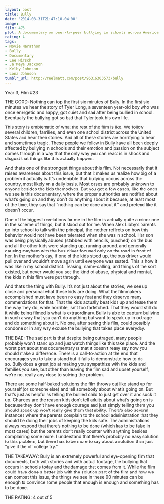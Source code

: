 ```yaml
---
layout: post
title: Bully
date: '2014-08-31T21:47:10-04:00'
image: 
film: 473
plot: A documentary on peer-to-peer bullying in schools across America.
rating: 4
tags:
- Movie Marathon
- Bully
- Documentary
- Lee Hirsch
- Ja'Meya Jackson
- Kelby Johnson
- Lona Johnson
tumblr_url: http://reelmatt.com/post/96316303573/bully
---
```


Year 3, Film #23

THE GOOD: Nothing can top the first six minutes of Bully. In the first six minutes we hear the story of Tyler Long, a seventeen year-old boy who was once energetic and happy, got quiet and sad after being bullied in school. Eventually the bullying got so bad that Tyler took his own life.

This story is emblematic of what the rest of the film is like. We follow several children, families, and even one school district across the United States and hear their stories. And all of these stories are horrifying to hear and sometimes tragic. These people we follow in Bully have all been deeply affected by bullying in schools and their emotion and passion on the subject comes through in a way that the only way you can react is in shock and disgust that things like this actually happen.

And that’s one of the strongest things about this film. Not necessarily that it raises awareness about this issue, but that it makes us realize how big of a problem it actually is. It’s undeniable that bullying occurs across the country, most likely on a daily basis. Most cases are probably unknown to anyone besides the kids themselves. But you get a few cases, like the ones we see in this documentary, where the proper authorities are notified about what’s going on and they don’t do anything about it because, at least most of the time, they say that “nothing can be done about it,” and pretend like it doesn’t occur.

One of the biggest revelations for me in the film is actually quite a minor one in the scheme of things, but it stood out for me. When Alex Libby’s parents go into school to talk with the principal, the mother reflects on how this behavior would not have been tolerated when she was in school. Her son was being physically abused (stabbed with pencils, punched) on the bus and all the other kids were standing up, running around, and generally causing mayhem with the bus driver focused only on the road in front of her. In the mother’s day, if one of the kids stood up, the bus driver would pull over and wouldn’t move again until everyone was seated. This is how it was like in my school district. Teasing, name-calling, and things of the sort existed, but never would you see the kind of abuse, physical and mental, the kids in this film were put through.

And that’s the thing with Bully. It’s not just about the stories, we see up close and personal what these kids are doing. What the filmmakers accomplished must have been no easy feat and they deserve many commendations for that. That the kids actually beat kids up and tease them the way they do, while horrible, isn’t too farfetched. That they would still do it while being filmed is what is extraordinary. Bully is able to capture bullying in such a way that you can’t do anything but want to speak up in outrage and do something about it. No one, after seeing this film, could possibly condone or in any way excuse the bullying that takes place everyday.

THE BAD: The sad part is that despite being outraged, many people probably won’t stand up and just watch things like this take place. And the worst part about this documentary is that it doesn’t really say how you should make a difference. There is a call-to-action at the end that encourages you to take a stand but it fails to demonstrate how to do so. Bully does a great job at making you sympathize with the kids and families you see, but other than leaving the film sad and upset yourself, we’re not really any close to solving the problem.

There are some half-baked solutions the film throws out like stand up for yourself (or someone else) and tell somebody about what’s going on. But that’s just as helpful as telling the bullied child to just get over it and suck it up. Chances are the reason kids don’t tell adults about what’s going on is because they don’t have enough courage and just simply telling them you should speak up won’t really give them that ability. There’s also several instances where the parents complain to the school administration that they should be doing their jobs of keeping the kids safe. The administrations always respond that there’s nothing to be done (which has to be false in most cases) but the parents don’t really counter with anything besides complaining some more. I understand that there’s probably no easy solution to this problem, but there has to be more to say about a solution than just “give it the ol’ college try.”

THE TAKEAWAY: Bully is an extremely powerful and eye-opening film that documents, both with stories and with actual footage, the bullying that occurs in schools today and the damage that comes from it. While the film could have done a better job with the solution part of the film and how we can combat this issue, the things we see in these 90 minutes can be enough to convince some people that enough is enough and something has to be done.

THE RATING: 4 out of 5

